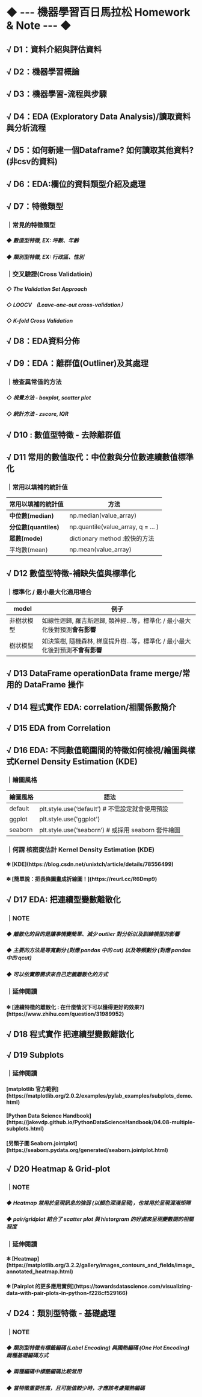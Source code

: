 # ◆ --- 機器學習百日馬拉松 Homework & Note --- ◆

<h2> √ D1：資料介紹與評估資料  </h2>
<h2> √ D2：機器學習概論       </h2>
<h2> √ D3：機器學習-流程與步驟      </h2>
<h2> √ D4：EDA (Exploratory Data Analysis)/讀取資料與分析流程       </h2>
<h2> √ D5：如何新建一個Dataframe? 如何讀取其他資料?(非csv的資料)       </h2>
<h2> √ D6：EDA:欄位的資料類型介紹及處理       </h2>

<h2> √ D7：特徵類型    </h2>
<h3> ｜常見的特徵類型  </h3> 
  <h5> ◆ 數值型特徵, EX: 坪數、年齡 </h5>
  <h5> ◆ 類別型特徵, EX: 行政區、性別 </h5>
   
<h3> ｜交叉驗證(Cross Validatioin) </h3>
  <h5> ◇ The Validation Set Approach </h5>
  <h5> ◇ LOOCV （Leave-one-out cross-validation） </h5>
  <h5> ◇ K-fold Cross Validation </h5>
  

<h2> √ D8：EDA資料分佈    </h2>
<h2> √ D9：EDA：離群值(Outliner)及其處理    </h2>
<h3> ｜檢查異常值的方法 </h3>
  <h5> ◇ 視覺方法 - boxplot, scatter plot </h5>
  <h5>    ◇  統計方法 - zscore, IQR  </h5>
  
<h2> √ D10 : 數值型特徵 - 去除離群值 </h2>
<h2> √ D11 常用的數值取代：中位數與分位數連續數值標準化 </h2>
<h3> ｜常用以填補的統計值 </h3>

| 常用以填補的統計值 | 方法     |
| --- | --- |
| **中位數(median)** | np.median(value_array) |
| **分位數(quantiles)** | np.quantile(value_array, q = ... ) |
| **眾數(mode)** | dictionary method :較快的方法 |
| 平均數(mean) | np.mean(value_array) |

<h2> √ D12 數值型特徵-補缺失值與標準化 </h2>
<h3> ｜標準化 / 最小最大化適用場合 </h3>

| model | 例子 |
| --- | --- |
| 非樹狀模型 | 如線性迴歸, 羅吉斯迴歸, 類神經...等，標準化 / 最小最大化後對預測**會有影響** |
| 樹狀模型 | 如決策樹, 隨機森林, 梯度提升樹...等，標準化 / 最小最大化後對預測**不會有影響** |

<h2> √ D13 DataFrame operationData frame merge/常用的 DataFrame 操作 </h2>
<h2> √ D14 程式實作 EDA: correlation/相關係數簡介 </h2>
<h2> √ D15 EDA from Correlation </h2>
<h2> √ D16 EDA: 不同數值範圍間的特徵如何檢視/繪圖與樣式Kernel Density Estimation (KDE) </h2>

<h3> ｜繪圖風格 </h3>

| 繪圖風格 | 語法 |
| --- | --- |
| default | plt.style.use(‘default’) # 不需設定就會使用預設 |
| ggplot | plt.style.use('ggplot') |
| seaborn | plt.style.use(‘seaborn’) # 或採用 seaborn 套件繪圖 |

<h3> ｜何謂 核密度估計 Kernel Density Estimation (KDE) </h3>
<h4> ✻ [KDE](https://blog.csdn.net/unixtch/article/details/78556499) </h4>
<h4> ✻ [簡單說：把長條圖畫成折線圖！](https://reurl.cc/R6Dmp9) </h4>

<h2> √ D17 EDA: 把連續型變數離散化 </h2>
<h3> ｜NOTE </h3>
  <h5> ◆ 離散化的目的是讓事情變簡單、減少 outlier 對分析以及訓練模型的影響 </h5>
  <h5> ◆ 主要的方法是等寬劃分 (對應 pandas 中的 cut) 以及等頻劃分 (對應 pandas 中的 qcut) </h5>
  <h5> ◆ 可以依實際需求來自己定義離散化的方式 </h5>
  
<h3> ｜延伸閱讀 </h3>
<h4> ✻ [連續特徵的離散化 : 在什麼情況下可以獲得更好的效果?](https://www.zhihu.com/question/31989952) </h4>

<h2> √ D18 程式實作 把連續型變數離散化 </h2>
<h2> √ D19 Subplots </h2>
<h3> ｜延伸閱讀 </h3>
<h4> [matplotlib 官方範例](https://matplotlib.org/2.0.2/examples/pylab_examples/subplots_demo.html) </h4>
<h4> [Python Data Science Handbook](https://jakevdp.github.io/PythonDataScienceHandbook/04.08-multiple-subplots.html) </h4>
<h4> [另類子圖 Seaborn.jointplot](https://seaborn.pydata.org/generated/seaborn.jointplot.html) </h4>

<h2> √ D20 Heatmap & Grid-plot </h2>
<h3> ｜NOTE </h3>
  <h5> ◆ Heatmap 常用於呈現訊息的強弱 (以顏色深淺呈現)，也常用於呈現混淆矩陣 </h5>
  <h5> ◆ pair/gridplot 結合了 scatter plot 與 historgram 的好處來呈現變數間的相關程度 </h5>
  
<h3> ｜延伸閱讀 </h3>
<h4> ✻ [Heatmap](https://matplotlib.org/3.2.2/gallery/images_contours_and_fields/image_annotated_heatmap.html) </h4>
<h4> ✻ [Pairplot 的更多應用實例](https://towardsdatascience.com/visualizing-data-with-pair-plots-in-python-f228cf529166) </h4>

<h2> √ D24：類別型特徵 - 基礎處理 </h2>
<h3> ｜NOTE </h3>
  <h5> ◆ 類別型特徵有標籤編碼 (Label Encoding) 與獨熱編碼 (One Hot Encoding) 兩種基礎編碼方式 </h5>
  <h5> ◆ 兩種編碼中標籤編碼比較常用 </h5>
  <h5> ◆ 當特徵重要性高，且可能值較少時，才應該考慮獨熱編碼 </h5>



     
